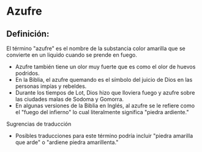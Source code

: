 # Azufre

## Definición: 

El término "azufre" es el nombre de la substancia color amarilla que se convierte en un liquido cuando se prende en fuego.

* Azufre también tiene un olor muy fuerte que es como el olor de huevos podridos.
* En la Biblia, el azufre quemando es el símbolo del juicio de Dios en las personas impías y rebeldes.
* Durante los tiempos de Lot, Dios hizo que lloviera fuego y azufre sobre las ciudades malas de Sodoma y Gomorra.
* En algunas versiones de la Biblia en Inglés, al azufre se le refiere como el "fuego del infierno" lo cual literalmente significa "piedra ardiente."

Sugrencias de traducción

* Posibles traducciones para este término podría incluir "piedra amarilla que arde" o "ardiene piedra amarillenta."

